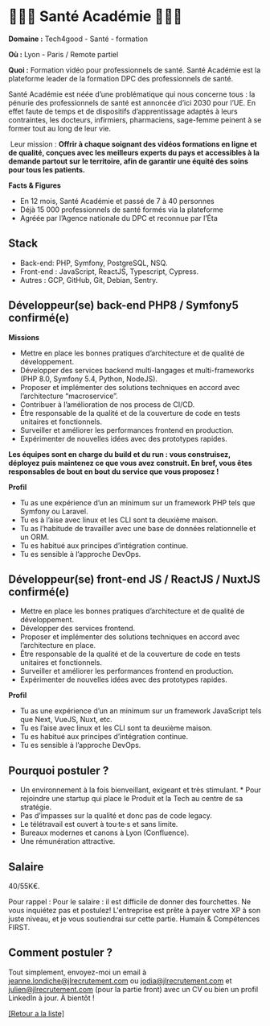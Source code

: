 # 👩🏻‍⚕️ Santé Académie 👨🏻‍⚕️

**Domaine :** Tech4good - Santé - formation 

**Où :** Lyon - Paris / Remote partiel 

**Quoi :** Formation vidéo pour professionnels de santé. Santé Académie est la plateforme leader de la formation DPC des professionnels de santé. 

Santé Académie est néée d’une problématique qui nous concerne tous : la pénurie des professionnels de santé est annoncée d’ici 2030 pour l’UE. En effet faute de temps et de dispositifs d’apprentissage adaptés à leurs contraintes, les docteurs, infirmiers, pharmaciens, sage-femme peinent à se former tout au long de leur vie. 

 Leur mission : **Offrir à chaque soignant des vidéos formations en ligne et de qualité, conçues avec les meilleurs experts du pays et accessibles à la demande partout sur le territoire, afin de garantir une équité des soins pour tous les patients.**

**Facts & Figures**

* En 12 mois, Santé Académie et passé de 7 à 40 personnes 
* Déjà 15 000 professionnels de santé formés via la plateforme 
* Agréée par l’Agence nationale du DPC et reconnue par l’Éta

## Stack

* Back-end: PHP, Symfony, PostgreSQL, NSQ.
* Front-end : JavaScript, ReactJS, Typescript, Cypress.
* Autres : GCP, GitHub, Git, Debian, Sentry.

## Développeur(se) back-end PHP8 / Symfony5 confirmé(e)

**Missions**

* Mettre en place les bonnes pratiques d’architecture et de qualité de développement.
* Développer des services backend multi-langages et multi-frameworks (PHP 8.0, Symfony 5.4, Python, NodeJS).
* Proposer et implémenter des solutions techniques en accord avec l’architecture “macroservice”.
* Contribuer à l’amélioration de nos process de CI/CD.
* Être responsable de la qualité et de la couverture de code en tests unitaires et fonctionnels.
* Surveiller et améliorer les performances frontend en production.
* Expérimenter de nouvelles idées avec des prototypes rapides.

**Les équipes sont en charge du build et du run : vous construisez, déployez puis maintenez ce que vous avez construit. En bref, vous êtes responsables de bout en bout du service que vous proposez !**

**Profil**

* Tu as une expérience d’un an minimum sur un framework PHP tels que Symfony ou Laravel.
* Tu es à l’aise avec linux et les CLI sont ta deuxième maison.
* Tu as l’habitude de travailler avec une base de données relationnelle et un ORM.
* Tu es habitué aux principes d’intégration continue.
* Tu es sensible à l’approche DevOps.


## Développeur(se) front-end JS / ReactJS / NuxtJS confirmé(e) 

* Mettre en place les bonnes pratiques d’architecture et de qualité de développement.
* Développer des services frontend.
* Proposer et implémenter des solutions techniques en accord avec l’architecture en place.
* Être responsable de la qualité et de la couverture de code en tests unitaires et fonctionnels. 
* Surveiller et améliorer les performances frontend en production.
* Expérimenter de nouvelles idées avec des prototypes rapides.

**Profil**

* Tu as une expérience d’un an minimum sur un framework JavaScript tels que Next, VueJS, Nuxt, etc. 
* Tu es l’aise avec linux et les CLI sont ta deuxième maison. 
* Tu es habitué aux principes d’intégration continue. 
* Tu es sensible à l’approche DevOps. 


## Pourquoi postuler ?
 
* Un environnement à la fois bienveillant, exigeant et très stimulant. * Pour rejoindre une startup qui place le Produit et la Tech au centre de sa stratégie.
* Pas d’impasses sur la qualité et donc pas de code legacy.
* Le télétravail est ouvert à tou·te·s et sans limite.
* Bureaux modernes et canons à Lyon (Confluence). 
* Une rémunération attractive. 


## Salaire

40/55K€.

Pour rappel : Pour le salaire : il est difficile de donner des fourchettes. Ne vous inquiétez pas et postulez! L'entreprise est prête à payer votre XP à son juste niveau, et je vous soutiendrai sur cette partie. Humain & Compétences FIRST.

## Comment postuler ?

Tout simplement, envoyez-moi un email à jeanne.londiche@jlrecrutement.com ou jodia@jlrecrutement.com et julien@jlrecrutement.com (pour la partie front) avec un CV ou bien un profil LinkedIn à jour. À bientôt !

<a href="https://github.com/jlondiche/job-board-php/blob/master/README.md">[Retour a la liste]</a> 